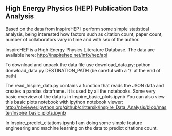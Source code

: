 ## High Energy Physics (HEP) Publication Data Analysis

Based on the data from InspireHEP I perform some simple statistical analysis, being interested how factors such as citation count, paper count, number of collaborators vary in time and with sex of the author.

InspireHEP is a High-Energy Physics Literature Database. The data are available here: 
http://inspirehep.net/info/hep/api

To download and unpack the data file use download_data.py:
python donwload_data.py DESTINATION_PATH
(be careful with a '/' at the end of path)

The read_Inspire_data.py contains a function that reads the JSON data and creates a pandas dataframe.
It is used by all the notebooks. Some very basic overview of the data is in Inspire_basic_plots.ipynb
You can also view this basic plots notebook with ipython notebook viewer:
http://nbviewer.ipython.org/github/crittersik/Inspire_Data_Analysis/blob/master/Inspire_basic_plots.ipynb

In Inspire_predict_citations.ipynb I am doing some simple feature engineering and machine learning on the data to predict citations count.